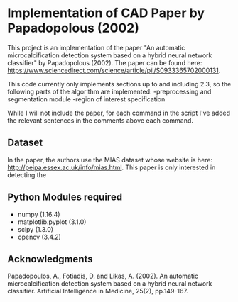 # Implementation of CAD Paper by Papadopolous (2002)

This project is an implementation of the paper "An automatic microcalcification detection system based on a hybrid neural network classifier" by Papadopolous (2002). The paper can be found here: https://www.sciencedirect.com/science/article/pii/S0933365702000131. 

This code currently only implements sections up to and including 2.3, so the following parts of the algorithm are implemented: 
-preprocessing and segmentation module
-region of interest specification

While I will not include the paper, for each command in the script I've added the relevant sentences in the comments above each command. 

## Dataset

In the paper, the authors use the MIAS dataset whose website is here: http://peipa.essex.ac.uk/info/mias.html. This paper is only interested in detecting the 

## Python Modules required

- numpy (1.16.4)
- matplotlib.pyplot (3.1.0)
- scipy (1.3.0)
- opencv (3.4.2)

## 

## Acknowledgments

Papadopoulos, A., Fotiadis, D. and Likas, A. (2002). An automatic microcalcification detection system based on a hybrid neural network classifier. Artificial Intelligence in Medicine, 25(2), pp.149-167.
